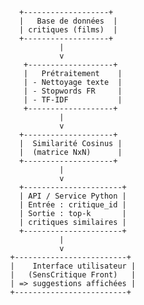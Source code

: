                 +-------------------+
                |   Base de données  |
                | critiques (films)  |
                +-------------------+
                         |
                         v
                 +-------------------+
                 |   Prétraitement    |
                 | - Nettoyage texte  |
                 | - Stopwords FR     |
                 | - TF-IDF           |
                 +-------------------+
                         |
                         v
                +--------------------+
                |  Similarité Cosinus |
                |  (matrice NxN)      |
                +--------------------+
                         |
                         v
                +----------------------+
                | API / Service Python |
                | Entrée : critique_id |
                | Sortie : top-k       |
                | critiques similaires |
                +----------------------+
                         |
                         v
              +-------------------------+
              |    Interface utilisateur |
              |   (SensCritique Front)   |
              | => suggestions affichées |
              +-------------------------+
